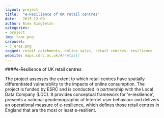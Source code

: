 ```yaml
---
layout: project
title:  "e-Resilience of UK retail centres"
date:   2015-12-09
author: Alex Singleton
categories:
- project
img: toac.png
carousel:
- c_eres.png
tagged: retail catchments, online sales, retail centres, resilience
website: maps.cdrc.ac.uk/#/retail/
---
```

####e-Resilience of UK retail centres

The project assesses the extent to which retail centres have spatially differentiated vulnerability to the impacts of online consumption. The project is funded by ESRC and is conducted in partnership with the Local Data Company (LDC). It provides conceptual framework for 'e-resilience', presents a national geodemographic of Internet user behaviour and delivers an operational measure of e-resilience, which defines those retail centres in England that are the most or least e-resilient.  




